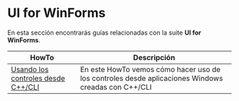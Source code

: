 # UI for WinForms

En esta sección encontrarás guías relacionadas con la suite **UI for WinForms**.

HowTo | Descripción
------------ | -------------
[Usando los controles desde C++/CLI](https://github.com/TelerikColombia/HowTo/tree/master/UI-for-WinForms/Usando%20los%20controles%20desde%20C%2B%2B%20CLI) | En este HowTo vemos cómo hacer uso de los controles desde aplicaciones Windows creadas con C++/CLI
